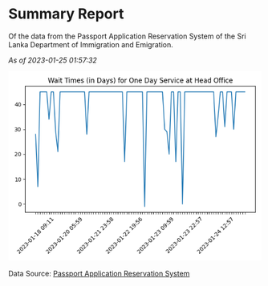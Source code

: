 # Summary Report

Of the data from the Passport Application Reservation System of the Sri Lanka Department of Immigration and Emigration.

*As of 2023-01-25 01:57:32*

![Wait Time Chart](summary.wait_time_chart.png)

Data Source: [Passport Application Reservation System](https://eservices.immigration.gov.lk:8443/appointment/pages/reservationApplication.xhtml)
